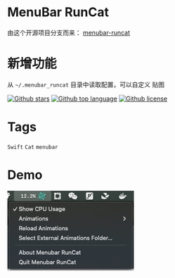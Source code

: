 # MenuBar RunCat

由这个开源项目分支而来：
[menubar-runcat](https://github.com/inorganben/menubar_runcat)

# 新增功能
从 `~/.menubar_runcat` 目录中读取配置，可以自定义 贴图

[![Github stars](https://img.shields.io/github/stars/inorganben/menubar_runcat)](https://github.com/inorganben/menubar_runcat/stargazers)
[![Github top language](https://img.shields.io/github/languages/top/inorganben/menubar_runcat)](https://github.com/inorganben/menubar_runcat/)
[![Github license](https://img.shields.io/github/license/inorganben/menubar_runcat)](https://github.com/inorganben/menubar_runcat/)

# Tags

`Swift` `Cat` `menubar`

# Demo

![Demo](resources/demo.jpg)
